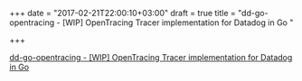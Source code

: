 +++
date = "2017-02-21T22:00:10+03:00"
draft = true
title = "dd-go-opentracing - [WIP] OpenTracing Tracer implementation for Datadog in Go "

+++

<p><a href="https://t.co/GOlIAKinOg">dd-go-opentracing - [WIP] OpenTracing Tracer implementation for Datadog in Go </a></p>
